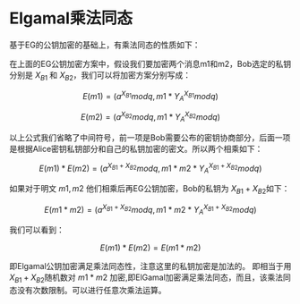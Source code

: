 # Elgamal乘法同态
基于EG的公钥加密的基础上，有乘法同态的性质如下：

在上面的EG公钥加密方案中，假设我们要加密两个消息m1和m2，Bob选定的私钥分别是 $X_{B1}$ 和 $X_{B2}$，我们可以将加密方案分别写成：

$$E(m1)=(a^{X_{B1}}modq,m1*Y_A^{X_{B1}}modq)$$

$$E(m2)=(a^{X_{B2}}modq,m1*Y_A^{X_{B2}}modq)$$

以上公式我们省略了中间符号，前一项是Bob需要公布的密钥协商部分，后面一项是根据Alice密钥私钥部分和自己的私钥加密的密文。所以两个相乘如下：

$$E(m1)*E(m2)=(a^{X_{B1}+X_{B2}}modq,m1*m2*Y_A^{X_{B1}+X_{B2}}modq)$$

如果对于明文 $m1,m2$ 他们相乘后再EG公钥加密，Bob的私钥为 $X_{B1}+X_{B2}$如下：

$$E(m1*m2)=(a^{X_{B1}+X_{B2}}modq,m1*m2*Y_A^{X_{B1}+X_{B2}}modq)$$

我们可以看到：

$$E(m1)*E(m2)=E(m1*m2)$$

即Elgamal公钥加密满足乘法同态性，注意这里的私钥加密是加法的。
即相当于用 $X_{B1}+X_{B2}$随机数对 $m1*m2$ 加密,即ElGamal加密满足乘法同态，而且，该乘法同态没有次数限制。可以进行任意次乘法运算。